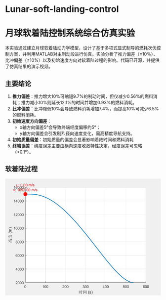 # Lunar-soft-landing-control

# 月球软着陆控制系统综合仿真实验
本实验通过建立月球软着陆动力学模型，设计了基于多项式显式制导的燃耗次优控制方案，并利用MATLAB对主制动段进行仿真。实验分析了推力偏差（±10%）、比冲偏差（±10%）以及初始速度方向对软着陆过程的影响。代码已开源，并提供了仿真结果的演示视频。

## 主要结论  
1. **推力偏差**：推力增大10%可缩短9.7%的制动时间，但仅减少0.56%的燃料消耗；推力减小10%则延长12.1%的时间并增加0.93%的燃料消耗。  
2. **比冲偏差**：比冲降低10%会导致燃料消耗增加7.4%，而提高10%可减少6.5%的燃料消耗。  
3. **初始速度方向偏差**：  
   - x轴方向偏差5°会导致终端经度偏移约5°；  
   - y轴方向偏差会引发剧烈径向速度变化，需高精度导航支持。
4. **初始质量偏差**：初始质量的偏差会显著影响着陆时间和燃料消耗     
5. **终端误差**：纬度误差主要由横向速度收敛特性决定，经度误差可忽略（<0.1°）。  

## 软着陆过程 
![软着陆过程](figures/detector_orbit.gif)
